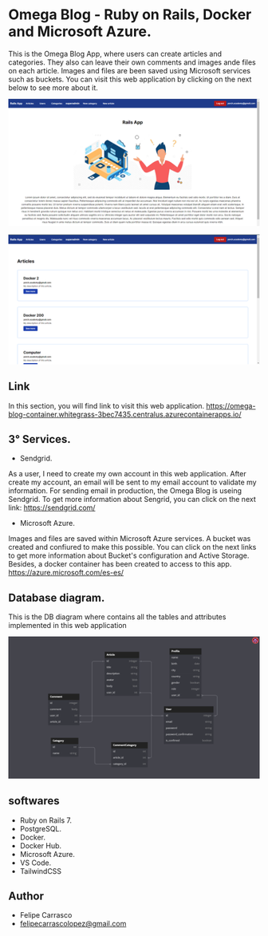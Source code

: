 # Omega Blog - Ruby on Rails, Docker and Microsoft Azure.

This is the Omega Blog App, where users can create articles and categories.
They also can leave their own comments and images ande files on each article. Images and files are been saved using
Microsoft services such as buckets.
You can visit this web application by clicking on the next below to see more about it.

![](./app/assets/images/01.png)

![](./app/assets/images/02.png)

## Link
In this section, you will find link to visit this web application.
https://omega-blog-container.whitegrass-3bec7435.centralus.azurecontainerapps.io/

## 3° Services.

- Sendgrid.

As a user, I need to create my own account in this web application. After create my account, an email will be sent to my email account to validate my information.
For sending email in production, the Omega Blog is useing Sendgrid.
To get more information about Sengrid, you can click on the next link: https://sendgrid.com/

- Microsoft Azure.

Images and files are saved within Microsoft Azure services. A bucket was created and confiured to make this possible.
You can click on the next links to get more information about Bucket's configuration and Active Storage. Besides, a docker container has been created to access to this app. https://azure.microsoft.com/es-es/

## Database diagram.

This is the DB diagram where contains all the tables and attributes implemented in this web application

![](./app/assets/images/03.png)

## softwares

- Ruby on Rails 7.
- PostgreSQL.
- Docker.
- Docker Hub.
- Microsoft Azure.
- VS Code.
- TailwindCSS

## Author

- Felipe Carrasco
- felipecarrascolopez@gmail.com
